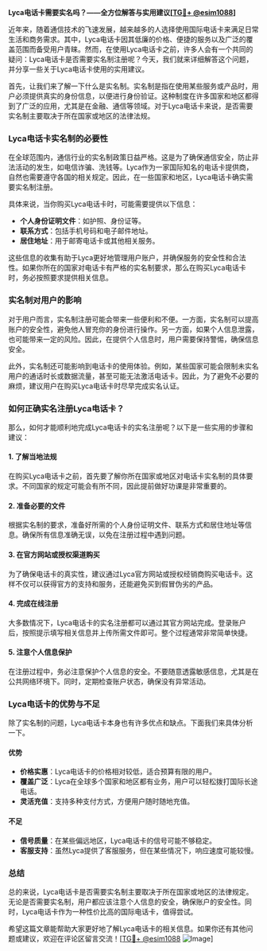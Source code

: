 **Lyca电话卡需要实名吗？——全方位解答与实用建议[[TG💪+ @esim1088](https://t.me/s/esim1088)]**

近年来，随着通信技术的飞速发展，越来越多的人选择使用国际电话卡来满足日常生活和商务需求。其中，Lyca电话卡因其低廉的价格、便捷的服务以及广泛的覆盖范围而备受用户青睐。然而，在使用Lyca电话卡之前，许多人会有一个共同的疑问：Lyca电话卡是否需要实名制注册呢？今天，我们就来详细解答这个问题，并分享一些关于Lyca电话卡使用的实用建议。

首先，让我们来了解一下什么是实名制。实名制是指在使用某些服务或产品时，用户必须提供真实的身份信息，以便进行身份验证。这种制度在许多国家和地区都得到了广泛的应用，尤其是在金融、通信等领域。对于Lyca电话卡来说，是否需要实名制主要取决于所在国家或地区的法律法规。

### Lyca电话卡实名制的必要性

在全球范围内，通信行业的实名制政策日益严格。这是为了确保通信安全，防止非法活动的发生，如电信诈骗、洗钱等。Lyca作为一家国际知名的电话卡提供商，自然也需要遵守各国的相关规定。因此，在一些国家和地区，Lyca电话卡确实需要实名制注册。

具体来说，当你购买Lyca电话卡时，可能需要提供以下信息：
- **个人身份证明文件**：如护照、身份证等。
- **联系方式**：包括手机号码和电子邮件地址。
- **居住地址**：用于邮寄电话卡或其他相关服务。

这些信息的收集有助于Lyca更好地管理用户账户，并确保服务的安全性和合法性。如果你所在的国家对电话卡有严格的实名制要求，那么在购买Lyca电话卡时，务必按照要求提供相关信息。

### 实名制对用户的影响

对于用户而言，实名制注册可能会带来一些便利和不便。一方面，实名制可以提高账户的安全性，避免他人冒充你的身份进行操作。另一方面，如果个人信息泄露，也可能带来一定的风险。因此，在提供个人信息时，用户需要保持警惕，确保信息安全。

此外，实名制还可能影响到电话卡的使用体验。例如，某些国家可能会限制未实名用户的通话时长或数据流量，甚至可能无法激活电话卡。因此，为了避免不必要的麻烦，建议用户在购买Lyca电话卡时尽早完成实名认证。

### 如何正确实名注册Lyca电话卡？

那么，如何才能顺利地完成Lyca电话卡的实名注册呢？以下是一些实用的步骤和建议：

#### 1. 了解当地法规
在购买Lyca电话卡之前，首先要了解你所在国家或地区对电话卡实名制的具体要求。不同国家的规定可能会有所不同，因此提前做好功课是非常重要的。

#### 2. 准备必要的文件
根据实名制的要求，准备好所需的个人身份证明文件、联系方式和居住地址等信息。确保所有信息准确无误，以免在注册过程中遇到问题。

#### 3. 在官方网站或授权渠道购买
为了确保电话卡的真实性，建议通过Lyca官方网站或授权经销商购买电话卡。这样不仅可以获得官方的支持和服务，还能避免买到假冒伪劣的产品。

#### 4. 完成在线注册
大多数情况下，Lyca电话卡的实名注册都可以通过其官方网站完成。登录账户后，按照提示填写相关信息并上传所需文件即可。整个过程通常非常简单快捷。

#### 5. 注意个人信息保护
在注册过程中，务必注意保护个人信息的安全。不要随意透露敏感信息，尤其是在公共网络环境下。同时，定期检查账户状态，确保没有异常活动。

### Lyca电话卡的优势与不足

除了实名制的问题，Lyca电话卡本身也有许多优点和缺点。下面我们来具体分析一下。

#### 优势
- **价格实惠**：Lyca电话卡的价格相对较低，适合预算有限的用户。
- **覆盖广泛**：Lyca在全球多个国家和地区都有业务，用户可以轻松拨打国际长途电话。
- **灵活充值**：支持多种支付方式，方便用户随时随地充值。

#### 不足
- **信号质量**：在某些偏远地区，Lyca电话卡的信号可能不够稳定。
- **客服支持**：虽然Lyca提供了客服服务，但在某些情况下，响应速度可能较慢。

### 总结

总的来说，Lyca电话卡是否需要实名制主要取决于所在国家或地区的法律规定。无论是否需要实名制，用户都应该注意个人信息的安全，确保账户的安全性。同时，Lyca电话卡作为一种性价比高的国际电话卡，值得尝试。

希望这篇文章能帮助大家更好地了解Lyca电话卡的相关信息。如果你还有其他问题或建议，欢迎在评论区留言交流！[[TG💪+ @esim1088](https://t.me/s/esim1088) ![Image](https://i.postimg.cc/4NQfJmqS/Snipaste-2025-05-13-00-14-12.png)]